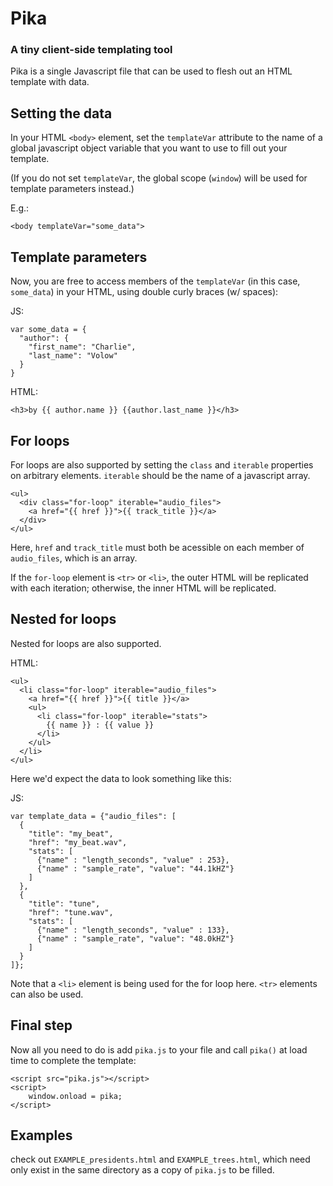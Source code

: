 # Pika

### A tiny client-side templating tool


Pika is a single Javascript file that can be used to flesh out an HTML template with data.


## Setting the data

In your HTML `<body>` element, set the `templateVar` attribute to the name of a global javascript object variable that you want to use to fill out your template. 

(If you do not set `templateVar`, the global scope (`window`) will be used for template parameters instead.)

E.g.:

```
<body templateVar="some_data">
```


## Template parameters

Now, you are free to access members of the `templateVar` (in this case, `some_data`) in your HTML, using double curly braces (w/ spaces):


JS:
```
var some_data = {
  "author": {
    "first_name": "Charlie",
    "last_name": "Volow"
  }
}
```
HTML:
```
<h3>by {{ author.name }} {{author.last_name }}</h3>
```

## For loops

For loops are also supported by setting the `class` and `iterable` properties on arbitrary elements. `iterable` should be the name of a javascript array.

```
<ul>
  <div class="for-loop" iterable="audio_files">
    <a href="{{ href }}">{{ track_title }}</a>
  </div>
</ul>
```

Here, `href` and `track_title` must both be acessible on each member of `audio_files`, which is an array. 

If the `for-loop` element is `<tr>` or `<li>`, the outer HTML will be replicated with each iteration; otherwise, the inner HTML will be replicated.

## Nested for loops

Nested for loops are also supported. 

HTML:
```
<ul>
  <li class="for-loop" iterable="audio_files">
    <a href="{{ href }}">{{ title }}</a>
    <ul>
      <li class="for-loop" iterable="stats">
	    {{ name }} : {{ value }}
      </li>
    </ul>
  </li>
</ul>
```

Here we'd expect the data to look something like this:

JS:
```
var template_data = {"audio_files": [
  {
    "title": "my_beat",
    "href": "my_beat.wav",
	"stats": [
	  {"name" : "length_seconds", "value" : 253},
	  {"name" : "sample_rate", "value": "44.1kHZ"}
    ]
  },
  {
	"title": "tune",
	"href": "tune.wav",
	"stats": [
	  {"name" : "length_seconds", "value" : 133},
	  {"name" : "sample_rate", "value": "48.0kHZ"}
    ]
  }
]};
```

Note that a `<li>` element is being used for the for loop here. `<tr>` elements can also be used. 

## Final step
Now all you need to do is add `pika.js` to your file and call `pika()` at load time to complete the template:

```
<script src="pika.js"></script>
<script>
	window.onload = pika;
</script>
```


## Examples

check out `EXAMPLE_presidents.html` and `EXAMPLE_trees.html`, which need only exist in the same directory as a copy of `pika.js` to be filled. 
